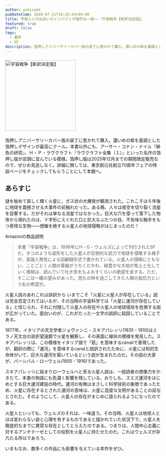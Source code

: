 ```yaml
---
author: yukisakk
pubDatetime: 2024-07-21T19:25:43+09:00
title: 宇宙人との出会いのインパクトが強烈な一冊——『宇宙戦争【新訳決定版】』
featured: true
draft: false
tags:
  - 書評
  - SF
description: 箔押しアニバーサリーカバー版の装丁に惹かれて購入。濃いめの紫を基調とした箔押しデザインが最高にクール。
---
```


<div style="margin: 20px 0">
<a href="https://www.amazon.co.jp/dp/448860708X/ref=nosim?tag=revbooks084-22" class="inline-block" style="margin: 0; padding: 0; border-width: 0;">     
<img src="https://images-na.ssl-images-amazon.com/images/P/448860708X.09.LZZZZZZZ.jpg" alt="宇宙戦争【新訳決定版】" style="width: 228px; height: auto; border-radius: 0; margin: 0; padding: 0;"> 
</a>
</div>

箔押しアニバーサリーカバー版の装丁に惹かれて購入。濃いめの紫を基調とした箔押しデザインが最高にクール。本書以外にも、アーサー・コナン・ドイル『緋色の研究』、Ｈ・Ｐ・ラヴクラフト『ラヴクラフト全集（１）』といった名作の箔押し版が店頭に並んでいる模様。箔押し版は2025年12月までの期間限定販売なので、ぜひお見逃しなく。詳細に関しては、東京創元社創立70周年フェアの特設ページをチェックしてもらうことにして本題へ。

## あらすじ

謎を秘めて妖しく輝く火星に、ガス状の大爆発が観測された。これこそは６年後に地球を震撼させる大事件の前触れだった。ある晩、人々は夜空を切り裂く流星を目撃する。だがそれは単なる流星ではなかった。巨大な穴を穿って落下した物体から現れたのは、Ｖ字形にえぐれた口と巨大なふたつの目、不気味な触手をもつ奇怪な生物――想像を絶する火星人の地球侵略がはじまったのだ！

Amazonの商品説明

> 本書『宇宙戦争』は、1898年にH・G・ウェルズによって刊行されたSFだ。タコのような姿形をした火星人が圧倒的な武力で地球を侵略する様子が、英国人男性による回顧録形式で書かれている。火星人の侵略にともない、ことごとく人間の尊厳がうちくだかれ、緑豊かな大地が焦土と化していく様相は、読んでいて吐き気をもよおすくらいの絶望を呈する。ただ、そこには一縷の望みがあった。悠久の時を過ごしてきた人類の抵抗力という名の希望が。

火星人説のあれこれは誤訳から
いまでこそ「火星に火星人が存在している」説は完全否定されてはいるが、その当時の宇宙科学では「火星に運河が存在している」と信じられ、それに付随して火星人の存在や火星人の地球侵攻を危惧する説が広がっていた。面白いのが、これがたった一文字の誤訳に起因していることである。

1877年、イタリアの天文学者ジョヴァンニ・スキアパレッリ(1835 - 1910)はミラノ天文台の屈折望遠鏡で火星を観察し、その表面に線状の模様を発見した。スキアパレッリは、この模様をイタリア語で「筋」を意味するcanaliで表現したが、翻訳の際に「運河」を意味するcanalと誤訳されたために、火星には知的生命体がいて、巨大な運河を築いているという説が生まれたのだ。その説の大家が、パーシバル・ローウェル(1855 - 1916)であった。

スキアパレッリに始まりローウェルへと至る火星人説は、一般読者の想像力をかきたて、本書の物語にも色濃く影響を残している。おりしも、スエズ運河をはじめとする巨大運河建設の時代。運河の有無はまさしく科学技術の象徴であったため、火星に存在するとされた運河の意味は、火星に高度な文明があることの証左とされた。そのようにして、火星人の存在がまじめに語られるようになったのである。

火星人といっても、ウェルズのそれは、一味違う。その当時、火星人は地球人とほぼ変わらない姿と心理を有するものであると描かれていた状況下で、火星人を徹底的なまでに異質な存在としてとらえたのである。つまりは、人間中心主義に対するアンチテーゼとしての役割を火星人に持たせたのだ。これはウェルズが非凡たる所以であろう。

いまもなお、数多くの作品にも影響を与えている本作をぜひ。
